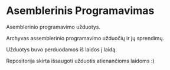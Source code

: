 # Asemblerinis Programavimas
Asemblerinio programavimo užduotys. 

Archyvas assemblerinio programavimo užduočių ir jų sprendimų.

Užduotys buvo perduodamos iš laidos į laidą.

Repositorija skirta išsaugoti užduotis atienančioms laidoms :) 
